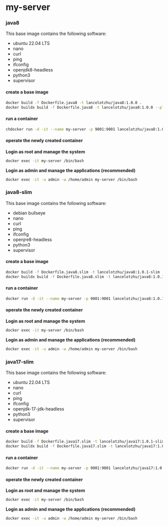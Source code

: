 # my-server

### java8

This base image contains the following software:
- ubuntu 22.04 LTS
- nano
- curl
- ping
- ifconfig
- openjdk8-headless
- python3
- supervisor

#### create a base image
```sh
docker build -f Dockerfile.java8 -t lancelotzhu/java8:1.0.0 .
docker buildx build -f Dockerfile.java8 -t lancelotzhu/java8:1.0.0 --platform=linux/arm64/v8,linux/amd64 . --push
```

#### run a container
```sh
chdocker run -d -it --name my-server -p 9001:9001 lancelotzhu/java8:1.0.0
```

#### operate the newly created container
**Login as root and manage the system**
```sh
docker exec -it my-server /bin/bash
```
**Login as admin and manage the applications (recommended)**
```sh
docker exec -it -u admin -w /home/admin my-server /bin/bash
```

### java8-slim

This base image contains the following software:
- debian bullseye
- nano
- curl
- ping
- ifconfig
- openjre8-headless
- python3
- supervisor

#### create a base image
```sh
docker build -f Dockerfile.java8.slim -t lancelotzhu/java8:1.0.1-slim .
docker buildx build -f Dockerfile.java8.slim -t lancelotzhu/java8:1.0.1-slim --platform=linux/arm64/v8,linux/amd64 . --push
```

#### run a container
```sh
docker run -d -it --name my-server -p 9001:9001 lancelotzhu/java8:1.0.1-slim
```

#### operate the newly created container
**Login as root and manage the system**
```sh
docker exec -it my-server /bin/bash
```
**Login as admin and manage the applications (recommended)**
```sh
docker exec -it -u admin -w /home/admin my-server /bin/bash
```

### java17-slim

This base image contains the following software:
- ubuntu 22.04 LTS
- nano
- curl
- ping
- ifconfig
- openjdk-17-jdk-headless
- python3
- supervisor

#### create a base image
```sh
docker build -f Dockerfile.java17.slim -t lancelotzhu/java17:1.0.1-slim .
docker buildx build -f Dockerfile.java17.slim -t lancelotzhu/java17:1.0.1-slim --platform=linux/arm/v7,linux/arm64,linux/amd64 . --push
```

#### run a container
```sh
docker run -d -it --name my-server -p 9001:9001 lancelotzhu/java17:1.0.1-slim
```

#### operate the newly created container
**Login as root and manage the system**
```sh
docker exec -it my-server /bin/bash
```
**Login as admin and manage the applications (recommended)**
```sh
docker exec -it -u admin -w /home/admin my-server /bin/bash
```